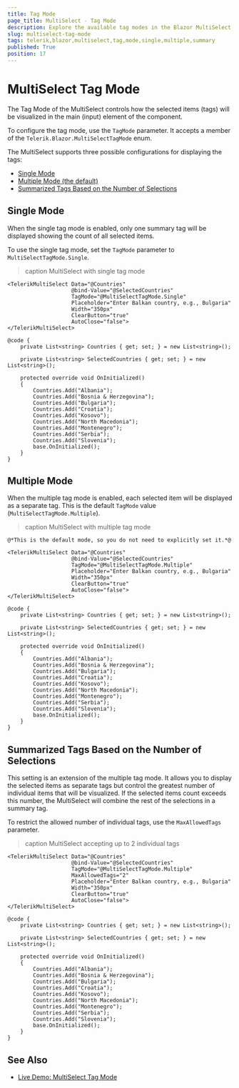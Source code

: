 ```yaml
---
title: Tag Mode
page_title: MultiSelect - Tag Mode
description: Explore the available tag modes in the Blazor MultiSelect. See the options that the TagMode parameter of the MultiSelect supports and test it in combination with the MaxAllowedTags property.
slug: multiselect-tag-mode
tags: telerik,blazor,multiselect,tag,mode,single,multiple,summary
published: True
position: 17
---
```


# MultiSelect Tag Mode

The Tag Mode of the MultiSelect controls how the selected items (tags) will be visualized in the main (input) element of the component. 

To configure the tag mode, use the `TagMode` parameter. It accepts a member of the `Telerik.Blazor.MultiSelectTagMode` enum.

The MultiSelect supports three possible configurations for displaying the tags:

* [Single Mode](#single-mode)
* [Multiple Mode (the default)](#multiple-mode)
* [Summarized Tags Based on the Number of Selections](#summarized-tags-based-on-the-number-of-selections)

## Single Mode

When the single tag mode is enabled, only one summary tag will be displayed showing the count of all selected items.

To use the single tag mode, set the `TagMode` parameter to `MultiSelectTagMode.Single`.

>caption MultiSelect with single tag mode

````CSHTML
<TelerikMultiSelect Data="@Countries"
                    @bind-Value="@SelectedCountries"
                    TagMode="@MultiSelectTagMode.Single"
                    Placeholder="Enter Balkan country, e.g., Bulgaria"
                    Width="350px" 
                    ClearButton="true"
                    AutoClose="false">
</TelerikMultiSelect>

@code {
    private List<string> Countries { get; set; } = new List<string>();

    private List<string> SelectedCountries { get; set; } = new List<string>();

    protected override void OnInitialized()
    {
        Countries.Add("Albania");
        Countries.Add("Bosnia & Herzegovina");
        Countries.Add("Bulgaria");
        Countries.Add("Croatia");
        Countries.Add("Kosovo");
        Countries.Add("North Macedonia");
        Countries.Add("Montenegro");
        Countries.Add("Serbia");
        Countries.Add("Slovenia");
        base.OnInitialized();
    }
}
````

## Multiple Mode

When the multiple tag mode is enabled, each selected item will be displayed as a separate tag. This is the default `TagMode` value (`MultiSelectTagMode.Multiple`).

>caption MultiSelect with multiple tag mode

````CSHTML
@*This is the default mode, so you do not need to explicitly set it.*@

<TelerikMultiSelect Data="@Countries"
                    @bind-Value="@SelectedCountries"
                    TagMode="@MultiSelectTagMode.Multiple"
                    Placeholder="Enter Balkan country, e.g., Bulgaria"
                    Width="350px" 
                    ClearButton="true"
                    AutoClose="false">
</TelerikMultiSelect>

@code {
    private List<string> Countries { get; set; } = new List<string>();

    private List<string> SelectedCountries { get; set; } = new List<string>();

    protected override void OnInitialized()
    {
        Countries.Add("Albania");
        Countries.Add("Bosnia & Herzegovina");
        Countries.Add("Bulgaria");
        Countries.Add("Croatia");
        Countries.Add("Kosovo");
        Countries.Add("North Macedonia");
        Countries.Add("Montenegro");
        Countries.Add("Serbia");
        Countries.Add("Slovenia");
        base.OnInitialized();
    }
}
````

## Summarized Tags Based on the Number of Selections

This setting is an extension of the multiple tag mode. It allows you to display the selected items as separate tags but control the greatest number of individual items that will be visualized. If the selected items count exceeds this number, the MultiSelect will combine the rest of the selections in a summary tag.

To restrict the allowed number of individual tags, use the `MaxAllowedTags` parameter.

>caption MultiSelect accepting up to 2 individual tags

````CSHTML
<TelerikMultiSelect Data="@Countries"
                    @bind-Value="@SelectedCountries"
                    TagMode="@MultiSelectTagMode.Multiple"
                    MaxAllowedTags="2"     
                    Placeholder="Enter Balkan country, e.g., Bulgaria"
                    Width="350px" 
                    ClearButton="true" 
                    AutoClose="false">
</TelerikMultiSelect>

@code {
    private List<string> Countries { get; set; } = new List<string>();

    private List<string> SelectedCountries { get; set; } = new List<string>();
    
    protected override void OnInitialized()
    {
        Countries.Add("Albania");
        Countries.Add("Bosnia & Herzegovina");
        Countries.Add("Bulgaria");
        Countries.Add("Croatia");
        Countries.Add("Kosovo");
        Countries.Add("North Macedonia");
        Countries.Add("Montenegro");
        Countries.Add("Serbia");
        Countries.Add("Slovenia");
        base.OnInitialized();
    }
}
````

## See Also

  * [Live Demo: MultiSelect Tag Mode](https://demos.telerik.com/blazor-ui/multiselect/tag-mode)
   